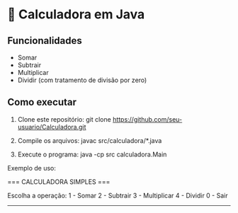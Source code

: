 # 🧮 Calculadora em Java

## Funcionalidades
- Somar
- Subtrair
- Multiplicar
- Dividir (com tratamento de divisão por zero)

## Como executar
1. Clone este repositório: git clone https://github.com/seu-usuario/Calculadora.git
   
3. Compile os arquivos: javac src/calculadora/*.java

3. Execute o programa: java -cp src calculadora.Main


Exemplo de uso:

=== CALCULADORA SIMPLES ===

Escolha a operação:
1 - Somar
2 - Subtrair
3 - Multiplicar
4 - Dividir
0 - Sair


---
